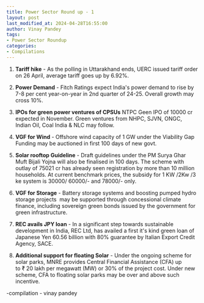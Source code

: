```yaml
---
title: Power Sector Round up - 1
layout: post
last_modified_at: 2024-04-28T16:55:00
author: Vinay Pandey
tags:
- Power Sector Roundup
categories:
- Compilations
---
```


1. **Tariff hike** - As the polling in Uttarakhand ends, UERC issued tariff order on 26 April, average tariff goes up by 6.92%.

2. **Power Demand** - Fitch Ratings expect India's power demand to rise by 7-8 per cent year-on-year in 2nd quarter of 24-25. Overall growth may cross 10%.

3. **IPOs for green power ventures of CPSUs** NTPC Geen IPO of 10000 cr expected in November.  Green ventures from NHPC, SJVN, ONGC, Indian Oil, Coal India & NLC may follow. 

5. **VGF for Wind** - Offshore wind capacity of 1 GW under the Viability Gap Funding  may be auctioned in first 100 days of new govt. 

6. **Solar rooftop Guideline** - Draft guidelines under the PM Surya Ghar Muft Bijali Yojna will also be finalised in 100 days. The scheme with outlay of 75021 cr has already seen registration by more than 10 million households. At current benchmark prices, the subsidy for 1 KW /2Kw /3 ke system is 30000/  60000/-  and 78000/- only. 

7. **VGF for Storage** - Battery storage systems and boosting pumped hydro storage projects  may be supported through concessional climate finance, including sovereign green bonds issued by the government for green infrastructure.

8. **REC avails JPY loan** - In a significant step towards sustainable development in India, REC Ltd, has  availed a first it's kind green loan of  Japanese Yen 60.56 billion with 80% guarantee by Italian Export Credit Agency, SACE. 

9. **Additional support for floating Solar** - Under the ongoing scheme for solar parks, MNRE provides Central Financial Assistance (CFA) up to ₹ 20 lakh per megawatt (MW) or 30% of the project cost. Under new scheme, CFA to floating solar parks may be over and above such incentive.

-compilation - vinay pandey


